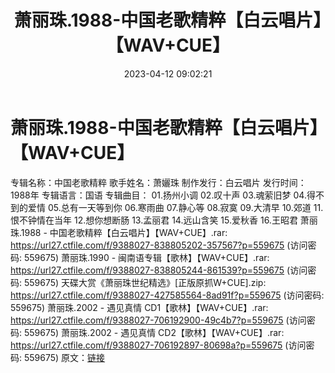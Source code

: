 ﻿---
title: 萧丽珠.1988-中国老歌精粹【白云唱片】【WAV+CUE】
date: 2023-04-12 09:02:21
categories: WAV车载音乐、镜像
tags: 华语中文
---
# 萧丽珠.1988-中国老歌精粹【白云唱片】【WAV+CUE】

专辑名称：中国老歌精粹
歌手姓名：萧孋珠
制作发行：白云唱片
发行时间：1988年
专辑语言：国语
专辑曲目：
01.扬州小调
02.叹十声
03.魂萦旧梦
04.得不到的爱情
05.总有一天等到你
06.寒雨曲
07.静心等
08.寂寞
09.大清早
10.郊道
11.恨不钟情在当年
12.想你想断肠
13.孟丽君
14.远山含笑
15.爱秋香
16.王昭君
萧丽珠.1988 - 中国老歌精粹【白云唱片】【WAV+CUE】.rar: https://url27.ctfile.com/f/9388027-838805202-357567?p=559675
(访问密码: 559675)
萧丽珠.1990 - 闽南语专辑【歌林】【WAV+CUE】.rar: https://url27.ctfile.com/f/9388027-838805244-861539?p=559675
(访问密码: 559675)
天碟大赏《萧丽珠世纪精选》[正版原抓W+CUE].zip: https://url27.ctfile.com/f/9388027-427585564-8ad91f?p=559675
(访问密码: 559675)
萧丽珠.2002 - 遇见真情 CD1【歌林】【WAV+CUE】.rar: https://url27.ctfile.com/f/9388027-706192900-49c4b7?p=559675
(访问密码: 559675)
萧丽珠.2002 - 遇见真情 CD2【歌林】【WAV+CUE】.rar: https://url27.ctfile.com/f/9388027-706192897-80698a?p=559675
(访问密码: 559675)
原文：[链接](https://blog.sina.com.cn/s/blog_1647c7e76010311eu.html)
